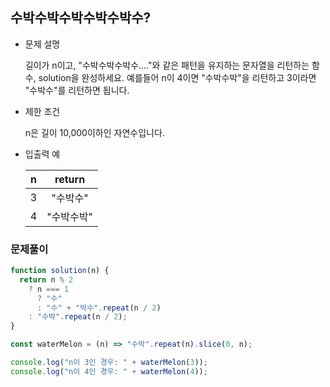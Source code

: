 ## 수박수박수박수박수박수?

- 문제 설명

  길이가 n이고, "수박수박수박수...."와 같은 패턴을 유지하는 문자열을 리턴하는 함수, solution을 완성하세요. 예를들어 n이 4이면 "수박수박"을 리턴하고 3이라면 "수박수"를 리턴하면 됩니다.

- 제한 조건

  n은 길이 10,000이하인 자연수입니다.

- 입출력 예

  |  n  |   return   |
  | :-: | :--------: |
  |  3  |  "수박수"  |
  |  4  | "수박수박" |

### 문제풀이

```jsx
function solution(n) {
  return n % 2
    ? n === 1
      ? "수"
      : "수" + "박수".repeat(n / 2)
    : "수박".repeat(n / 2);
}
```

```jsx
const waterMelon = (n) => "수박".repeat(n).slice(0, n);

console.log("n이 3인 경우: " + waterMelon(3));
console.log("n이 4인 경우: " + waterMelon(4));
```
